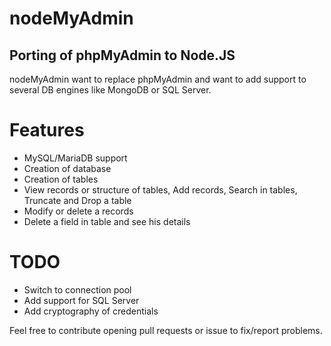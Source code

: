 # nodeMyAdmin

## Porting of phpMyAdmin to Node.JS

nodeMyAdmin want to replace phpMyAdmin and want to add support to several DB engines like MongoDB or SQL Server.

# Features

- MySQL/MariaDB support
- Creation of database
- Creation of tables
- View records or structure of tables, Add records, Search in tables, Truncate and Drop a table
- Modify or delete a records
- Delete a field in table and see his details

# TODO

- Switch to connection pool
- Add support for SQL Server
- Add cryptography of credentials

Feel free to contribute opening pull requests or issue to fix/report problems.
